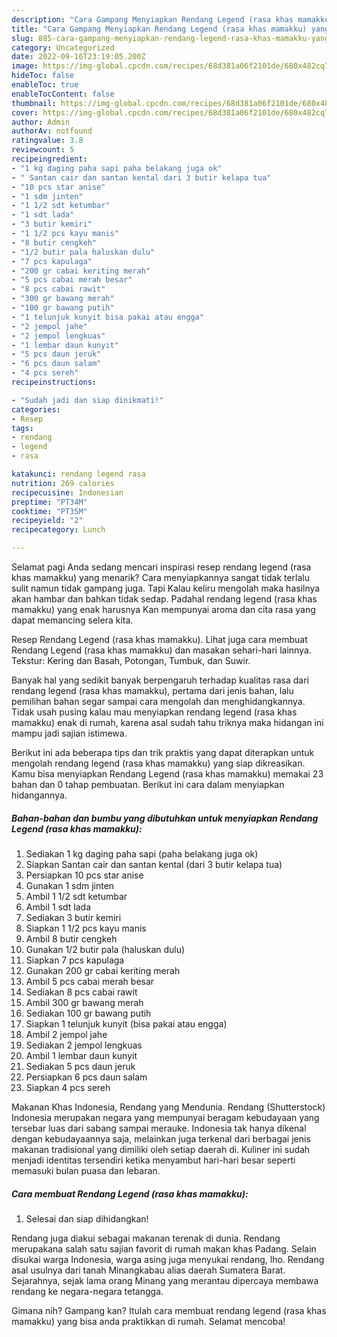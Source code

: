```yaml
---
description: "Cara Gampang Menyiapkan Rendang Legend (rasa khas mamakku) yang Enak Banget "
title: "Cara Gampang Menyiapkan Rendang Legend (rasa khas mamakku) yang Enak Banget "
slug: 885-cara-gampang-menyiapkan-rendang-legend-rasa-khas-mamakku-yang-enak-banget
category: Uncategorized
date: 2022-09-16T23:19:05.200Z
image: https://img-global.cpcdn.com/recipes/68d381a06f2101de/680x482cq70/rendang-legend-rasa-khas-mamakku-foto-resep-utama.jpg
hideToc: false
enableToc: true
enableTocContent: false
thumbnail: https://img-global.cpcdn.com/recipes/68d381a06f2101de/680x482cq70/rendang-legend-rasa-khas-mamakku-foto-resep-utama.jpg
cover: https://img-global.cpcdn.com/recipes/68d381a06f2101de/680x482cq70/rendang-legend-rasa-khas-mamakku-foto-resep-utama.jpg
author: Admin
authorAv: notfound
ratingvalue: 3.8
reviewcount: 5
recipeingredient:
- "1 kg daging paha sapi paha belakang juga ok"
- " Santan cair dan santan kental dari 3 butir kelapa tua"
- "10 pcs star anise"
- "1 sdm jinten"
- "1 1/2 sdt ketumbar"
- "1 sdt lada"
- "3 butir kemiri"
- "1 1/2 pcs kayu manis"
- "8 butir cengkeh"
- "1/2 butir pala haluskan dulu"
- "7 pcs kapulaga"
- "200 gr cabai keriting merah"
- "5 pcs cabai merah besar"
- "8 pcs cabai rawit"
- "300 gr bawang merah"
- "100 gr bawang putih"
- "1 telunjuk kunyit bisa pakai atau engga"
- "2 jempol jahe"
- "2 jempol lengkuas"
- "1 lembar daun kunyit"
- "5 pcs daun jeruk"
- "6 pcs daun salam"
- "4 pcs sereh"
recipeinstructions:

- "Sudah jadi dan siap dinikmati!"
categories:
- Resep
tags:
- rendang
- legend
- rasa

katakunci: rendang legend rasa 
nutrition: 269 calories
recipecuisine: Indonesian
preptime: "PT34M"
cooktime: "PT35M"
recipeyield: "2"
recipecategory: Lunch

---
```



Selamat pagi Anda sedang mencari inspirasi resep rendang legend (rasa khas mamakku) yang menarik? Cara menyiapkannya sangat tidak terlalu sulit namun tidak gampang juga. Tapi Kalau keliru mengolah maka hasilnya akan hambar dan bahkan tidak sedap. Padahal rendang legend (rasa khas mamakku) yang enak harusnya Kan mempunyai aroma dan cita rasa yang dapat memancing selera kita.


Resep Rendang Legend (rasa khas mamakku). Lihat juga cara membuat Rendang Legend (rasa khas mamakku) dan masakan sehari-hari lainnya. Tekstur: Kering dan Basah, Potongan, Tumbuk, dan Suwir.

Banyak hal yang sedikit banyak berpengaruh terhadap kualitas rasa dari rendang legend (rasa khas mamakku), pertama dari jenis bahan, lalu pemilihan bahan segar sampai cara mengolah dan menghidangkannya. Tidak usah pusing kalau mau menyiapkan rendang legend (rasa khas mamakku) enak di rumah, karena asal sudah tahu triknya maka hidangan ini mampu jadi sajian istimewa.


Berikut ini ada beberapa tips dan trik praktis yang dapat diterapkan untuk mengolah rendang legend (rasa khas mamakku) yang siap dikreasikan. Kamu bisa menyiapkan Rendang Legend (rasa khas mamakku) memakai 23 bahan dan 0 tahap pembuatan. Berikut ini cara dalam menyiapkan hidangannya.

<!--inarticleads1-->

##### Bahan-bahan dan bumbu yang dibutuhkan untuk menyiapkan Rendang Legend (rasa khas mamakku):

1. Sediakan 1 kg daging paha sapi (paha belakang juga ok)
1. Siapkan  Santan cair dan santan kental (dari 3 butir kelapa tua)
1. Persiapkan 10 pcs star anise
1. Gunakan 1 sdm jinten
1. Ambil 1 1/2 sdt ketumbar
1. Ambil 1 sdt lada
1. Sediakan 3 butir kemiri
1. Siapkan 1 1/2 pcs kayu manis
1. Ambil 8 butir cengkeh
1. Gunakan 1/2 butir pala (haluskan dulu)
1. Siapkan 7 pcs kapulaga
1. Gunakan 200 gr cabai keriting merah
1. Ambil 5 pcs cabai merah besar
1. Sediakan 8 pcs cabai rawit
1. Ambil 300 gr bawang merah
1. Sediakan 100 gr bawang putih
1. Siapkan 1 telunjuk kunyit (bisa pakai atau engga)
1. Ambil 2 jempol jahe
1. Sediakan 2 jempol lengkuas
1. Ambil 1 lembar daun kunyit
1. Sediakan 5 pcs daun jeruk
1. Persiapkan 6 pcs daun salam
1. Siapkan 4 pcs sereh


Makanan Khas Indonesia, Rendang yang Mendunia. Rendang (Shutterstock) Indonesia merupakan negara yang mempunyai beragam kebudayaan yang tersebar luas dari sabang sampai merauke. Indonesia tak hanya dikenal dengan kebudayaannya saja, melainkan juga terkenal dari berbagai jenis makanan tradisional yang dimiliki oleh setiap daerah di. Kuliner ini sudah menjadi identitas tersendiri ketika menyambut hari-hari besar seperti memasuki bulan puasa dan lebaran. 

<!--inarticleads2-->

##### Cara membuat Rendang Legend (rasa khas mamakku):


1. Selesai dan siap dihidangkan!

Rendang juga diakui sebagai makanan terenak di dunia. Rendang merupakana salah satu sajian favorit di rumah makan khas Padang. Selain disukai warga Indonesia, warga asing juga menyukai rendang, lho. Rendang asal usulnya dari tanah Minangkabau alias daerah Sumatera Barat. Sejarahnya, sejak lama orang Minang yang merantau dipercaya membawa rendang ke negara-negara tetangga. 

Gimana nih? Gampang kan? Itulah cara membuat rendang legend (rasa khas mamakku) yang bisa anda praktikkan di rumah. Selamat mencoba!
